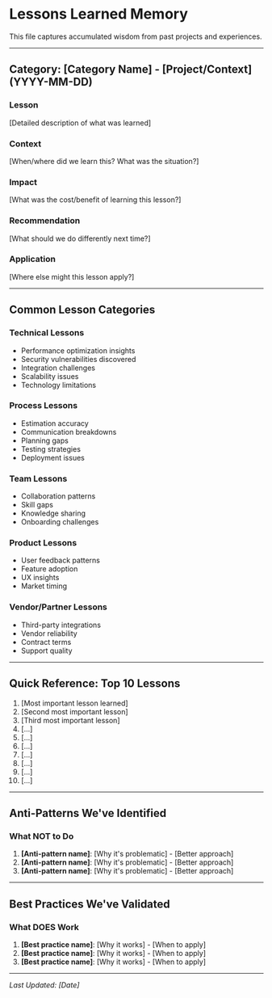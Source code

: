 # Lessons Learned Memory

This file captures accumulated wisdom from past projects and experiences.

---

## Category: [Category Name] - [Project/Context] (YYYY-MM-DD)

### Lesson
[Detailed description of what was learned]

### Context
[When/where did we learn this? What was the situation?]

### Impact
[What was the cost/benefit of learning this lesson?]

### Recommendation
[What should we do differently next time?]

### Application
[Where else might this lesson apply?]

---

## Common Lesson Categories

### Technical Lessons
- Performance optimization insights
- Security vulnerabilities discovered
- Integration challenges
- Scalability issues
- Technology limitations

### Process Lessons
- Estimation accuracy
- Communication breakdowns
- Planning gaps
- Testing strategies
- Deployment issues

### Team Lessons
- Collaboration patterns
- Skill gaps
- Knowledge sharing
- Onboarding challenges

### Product Lessons
- User feedback patterns
- Feature adoption
- UX insights
- Market timing

### Vendor/Partner Lessons
- Third-party integrations
- Vendor reliability
- Contract terms
- Support quality

---

## Quick Reference: Top 10 Lessons

1. [Most important lesson learned]
2. [Second most important lesson]
3. [Third most important lesson]
4. [...]
5. [...]
6. [...]
7. [...]
8. [...]
9. [...]
10. [...]

---

## Anti-Patterns We've Identified

### What NOT to Do
1. **[Anti-pattern name]**: [Why it's problematic] - [Better approach]
2. **[Anti-pattern name]**: [Why it's problematic] - [Better approach]
3. **[Anti-pattern name]**: [Why it's problematic] - [Better approach]

---

## Best Practices We've Validated

### What DOES Work
1. **[Best practice name]**: [Why it works] - [When to apply]
2. **[Best practice name]**: [Why it works] - [When to apply]
3. **[Best practice name]**: [Why it works] - [When to apply]

---

*Last Updated: [Date]*
